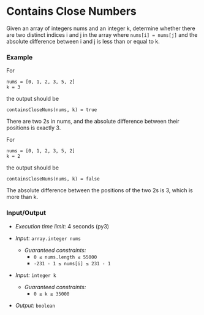 # Contains Close Numbers

Given an array of integers nums and an integer k, determine whether there are two distinct indices i and j in the array where `nums[i] = nums[j]` and the absolute difference between i and j is less than or equal to k.

### Example

For
```
nums = [0, 1, 2, 3, 5, 2]
k = 3
```
the output should be
```
containsCloseNums(nums, k) = true
```

There are two 2s in nums, and the absolute difference between their positions is exactly 3.

For
```
nums = [0, 1, 2, 3, 5, 2]
k = 2
```
the output should be
```
containsCloseNums(nums, k) = false
```

The absolute difference between the positions of the two 2s is 3, which is more than k.

### Input/Output

* *Execution time limit:* 4 seconds (py3)

* *Input:* `array.integer nums`

  * *Guaranteed constraints:*
    * `0 ≤ nums.length ≤ 55000`
    * `-231 - 1 ≤ nums[i] ≤ 231 - 1`
* *Input:* `integer k`
  * *Guaranteed constraints:*
    * `0 ≤ k ≤ 35000`

* *Output:*  `boolean`
